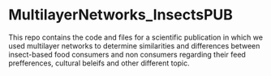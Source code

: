# MultilayerNetworks_InsectsPUB

This repo contains the code and files for a scientific publication in which we used multilayer networks to determine similarities and differences between insect-based food consumers and non consumers regarding their feed prefferences, cultural beleifs and other different topic. 

